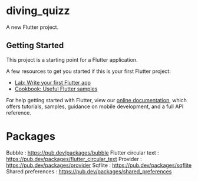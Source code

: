 # diving_quizz

A new Flutter project.

## Getting Started

This project is a starting point for a Flutter application.

A few resources to get you started if this is your first Flutter project:

- [Lab: Write your first Flutter app](https://flutter.dev/docs/get-started/codelab)
- [Cookbook: Useful Flutter samples](https://flutter.dev/docs/cookbook)

For help getting started with Flutter, view our
[online documentation](https://flutter.dev/docs), which offers tutorials,
samples, guidance on mobile development, and a full API reference.

# Packages

Bubble : https://pub.dev/packages/bubble
Flutter circular text : https://pub.dev/packages/flutter_circular_text
Provider : https://pub.dev/packages/provider
Sqflite : https://pub.dev/packages/sqflite
Shared preferences : https://pub.dev/packages/shared_preferences
